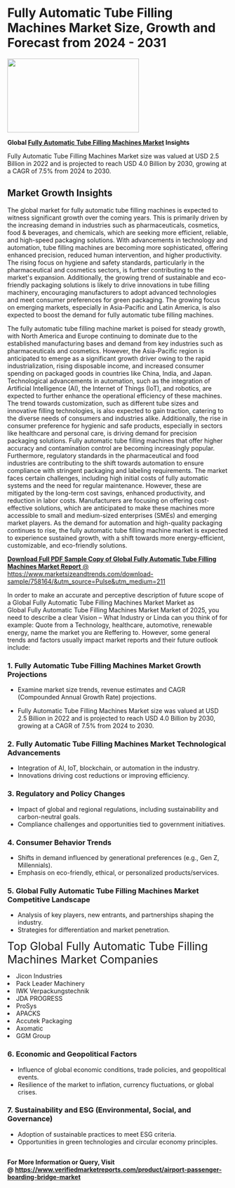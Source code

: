 <H1>Fully Automatic Tube Filling Machines Market Size, Growth and Forecast from 2024 - 2031</H1><img class="aligncenter size-medium wp-image-584254" src="https://thirdeyenews.in/wp-content/uploads/2024/09/Global-Market-Research-300x168.jpeg" alt="" width="300" height="168" /><p><strong>Global&nbsp;<a href="https://www.marketsizeandtrends.com/download-sample/758164/&amp;utm_source=Pulse&amp;utm_medium=211">Fully Automatic Tube Filling Machines Market</a> Insights</strong></p><p>Fully Automatic Tube Filling Machines Market size was valued at USD 2.5 Billion in 2022 and is projected to reach USD 4.0 Billion by 2030, growing at a CAGR of 7.5% from 2024 to 2030.</p><p><h2>Market Growth Insights</h2> <p>The global market for fully automatic tube filling machines is expected to witness significant growth over the coming years. This is primarily driven by the increasing demand in industries such as pharmaceuticals, cosmetics, food & beverages, and chemicals, which are seeking more efficient, reliable, and high-speed packaging solutions. With advancements in technology and automation, tube filling machines are becoming more sophisticated, offering enhanced precision, reduced human intervention, and higher productivity. The rising focus on hygiene and safety standards, particularly in the pharmaceutical and cosmetics sectors, is further contributing to the market's expansion. Additionally, the growing trend of sustainable and eco-friendly packaging solutions is likely to drive innovations in tube filling machinery, encouraging manufacturers to adopt advanced technologies and meet consumer preferences for green packaging. The growing focus on emerging markets, especially in Asia-Pacific and Latin America, is also expected to boost the demand for fully automatic tube filling machines.</p> <p><a href="download-sample-link"></a></p> <p>The fully automatic tube filling machine market is poised for steady growth, with North America and Europe continuing to dominate due to the established manufacturing bases and demand from key industries such as pharmaceuticals and cosmetics. However, the Asia-Pacific region is anticipated to emerge as a significant growth driver owing to the rapid industrialization, rising disposable income, and increased consumer spending on packaged goods in countries like China, India, and Japan. Technological advancements in automation, such as the integration of Artificial Intelligence (AI), the Internet of Things (IoT), and robotics, are expected to further enhance the operational efficiency of these machines. The trend towards customization, such as different tube sizes and innovative filling technologies, is also expected to gain traction, catering to the diverse needs of consumers and industries alike. Additionally, the rise in consumer preference for hygienic and safe products, especially in sectors like healthcare and personal care, is driving demand for precision packaging solutions. Fully automatic tube filling machines that offer higher accuracy and contamination control are becoming increasingly popular. Furthermore, regulatory standards in the pharmaceutical and food industries are contributing to the shift towards automation to ensure compliance with stringent packaging and labeling requirements. The market faces certain challenges, including high initial costs of fully automatic systems and the need for regular maintenance. However, these are mitigated by the long-term cost savings, enhanced productivity, and reduction in labor costs. Manufacturers are focusing on offering cost-effective solutions, which are anticipated to make these machines more accessible to small and medium-sized enterprises (SMEs) and emerging market players. As the demand for automation and high-quality packaging continues to rise, the fully automatic tube filling machine market is expected to experience sustained growth, with a shift towards more energy-efficient, customizable, and eco-friendly solutions. <p><a href="get-more-info-link"></p><p><span class=""><strong>Download Full PDF Sample Copy of Global Fully Automatic Tube Filling Machines Market Report</strong> @ <a href="https://www.marketsizeandtrends.com/download-sample/758164/&amp;utm_source=Pulse&amp;utm_medium=211" target="_blank">https://www.marketsizeandtrends.com/download-sample/758164/&amp;utm_source=Pulse&amp;utm_medium=211</a></span></p><p>In order to make an accurate and perceptive description of future scope of a Global&nbsp;Fully Automatic Tube Filling Machines Market Market as Global&nbsp;Fully Automatic Tube Filling Machines Market Market of 2025, you need to describe a clear Vision &ndash; What Industry or Linda can you think of for example: Quote from a Technology, healthcare, automotive, renewable energy, name the market you are Reffering to. However, some general trends and factors usually impact market reports and their future outlook include:</p><h3>1.&nbsp;<strong>Fully Automatic Tube Filling Machines Market Growth Projections</strong></h3><ul><li>Examine market size trends, revenue estimates and CAGR (Compounded Annual Growth Rate) projections.</li><li><p>Fully Automatic Tube Filling Machines Market size was valued at USD 2.5 Billion in 2022 and is projected to reach USD 4.0 Billion by 2030, growing at a CAGR of 7.5% from 2024 to 2030.</p></li></ul><h3>2.&nbsp;<strong>Fully Automatic Tube Filling Machines Market Technological Advancements</strong></h3><ul><li>Integration of AI, IoT, blockchain, or automation in the industry.</li><li>Innovations driving cost reductions or improving efficiency.</li></ul><h3>3.&nbsp;<strong>Regulatory and Policy Changes</strong></h3><ul><li>Impact of global and regional regulations, including sustainability and carbon-neutral goals.</li><li>Compliance challenges and opportunities tied to government initiatives.</li></ul><h3>4.&nbsp;<strong>Consumer Behavior Trends</strong></h3><ul><li>Shifts in demand influenced by generational preferences (e.g., Gen Z, Millennials).</li><li>Emphasis on eco-friendly, ethical, or personalized products/services.</li></ul><h3>5.&nbsp;<strong>Global Fully Automatic Tube Filling Machines Market Competitive Landscape</strong></h3><ul><li>Analysis of key players, new entrants, and partnerships shaping the industry.</li><li>Strategies for differentiation and market penetration.</li></ul><p data-pm-slice="1 1 []"><span style="color: inherit; font-family: inherit; font-size: 25px;">Top Global Fully Automatic Tube Filling Machines Market Companies</span></p><div class="" data-test-id=""><p><li>Jicon Industries</li><li> Pack Leader Machinery</li><li> IWK Verpackungstechnik</li><li> JDA PROGRESS</li><li> ProSys</li><li> APACKS</li><li> Accutek Packaging</li><li> Axomatic</li><li> GGM Group</li></p></div><h3>6.&nbsp;<strong>Economic and Geopolitical Factors</strong></h3><ul><li>Influence of global economic conditions, trade policies, and geopolitical events.</li><li>Resilience of the market to inflation, currency fluctuations, or global crises.</li></ul><h3>7.&nbsp;<strong>Sustainability and ESG (Environmental, Social, and Governance)</strong></h3><ul><li>Adoption of sustainable practices to meet ESG criteria.</li><li>Opportunities in green technologies and circular economy principles.</li></ul><h2><strong style="font-size: 14px;">For More Information or Query, Visit @&nbsp;</strong><a style="background-color: #ffffff; font-size: 14px;" href="https://www.marketsizeandtrends.com/report/fully-automatic-tube-filling-machines-market/" target="_blank">https://www.verifiedmarketreports.com/product/airport-passenger-boarding-bridge-market</a></h2>
